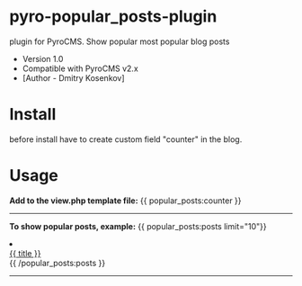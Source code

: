 # pyro-popular_posts-plugin
plugin for PyroCMS. Show popular most popular blog posts

* Version 1.0
* Compatible with PyroCMS v2.x
* [Author - Dmitry Kosenkov]

# Install
before install have to create custom field "counter" in the blog.

# Usage

__Add to the view.php template file:__
	{{ popular_posts:counter }}
___

__To show popular posts, example:__
	{{ popular_posts:posts limit="10"}}
		<li>
			<div class="item-thumbnail-only">
				<div class="item-title"><a href="{{ url }}">{{ title }}</a></div>
			</div>
			<div style="clear: both;"></div>
		</li>
	{{ /popular_posts:posts }}
___